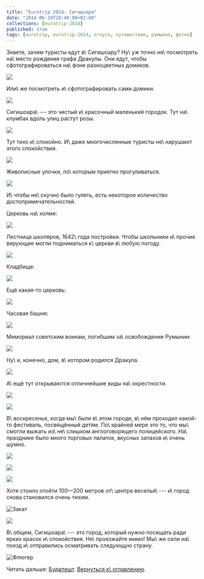 ```yaml
---
title: "Eurotrip 2014: Сигишоара"
date: "2014-06-19T20:40:00+02:00"
collections: [eurotrip-2014]
published: true
tags: [eurotrip, eurotrip-2014, отпуск, путешествие, румыния, фотки]
---
```


Знаете, зачем туристы едут в\ Сигишоару? Ну\ уж точно не\ посмотреть на\ место рождения графа Дракулы. Они едут, чтобы 
сфотографироваться на\ фоне разноцветных домиков. 

![](/images/travel/2014-06-eurotrip/sighisoara-faces.jpg)

Или\ же посмотреть и\ сфотографировать сами домики.

![](/images/travel/2014-06-eurotrip/sighisoara-windows.jpg)

<!--more-->

Сигишоара\ --- это чистый и\ красочный маленький городок. Тут на\ клумбах вдоль улиц растут розы.

![](/images/travel/2014-06-eurotrip/sighisoara-roses.jpg)

Тут тихо и\ спокойно. И\ даже многочисленные туристы не\ нарушают этого спокойствия.

![](/images/travel/2014-06-eurotrip/sighisoara-streets-1.jpg)

Живописные улочки, по\ которым приятно прогуливаться.

![](/images/travel/2014-06-eurotrip/sighisoara-streets-2.jpg)

И\ чтобы не\ скучно было гулять, есть некоторое количество достопримечательностей.

Церковь на\ холме:

![](/images/travel/2014-06-eurotrip/sighisoara-church-on-the-hill.jpg)

Лестница школяров, 1642\ года постройки. Чтобы школьники и\ прочие верующие могли подниматься к\ церкви в\ любую погоду.

![](/images/travel/2014-06-eurotrip/sighisoara-steps.jpg)

Кладбище:

![](/images/travel/2014-06-eurotrip/sighisoara-graveyard.jpg)

Ещё какая-то церковь:

![](/images/travel/2014-06-eurotrip/sighisoara-church.jpg)

Часовая башня:

![](/images/travel/2014-06-eurotrip/sighisoara-clocks-tower.jpg)

Мемориал советским воинам, погибшим за\ освобождение Румынии:

![](/images/travel/2014-06-eurotrip/sighisoara-memorial.jpg)

Ну\ и, конечно, дом, в\ котором родился Дракула.

![](/images/travel/2014-06-eurotrip/sighisoara-dracula.jpg)

А\ ещё тут открываются отличнейшие виды на\ окрестности.

![](/images/travel/2014-06-eurotrip/sighisoara-top-view-1.jpg)

![](/images/travel/2014-06-eurotrip/sighisoara-top-view-2.jpg) 

В\ воскресенье, когда мы\ были в\ этом городе, в\ нём проходил какой-то фестиваль, посвящённый детям. По\ крайней
мере это то, что мы\ смогли выжать из\ не\ слишком англоговорящего полицейского. На\ празднике было много торговых 
палаток, вкусных запахов и\ очень шумно.

![](/images/travel/2014-06-eurotrip/sighisoara-fest-1.jpg)

![](/images/travel/2014-06-eurotrip/sighisoara-fest-2.jpg)

![](/images/travel/2014-06-eurotrip/sighisoara-fest-3.jpg)

Хотя стоило отойти 100—200 метров от\ центра веселья\ --- и\ город снова становился очень тихим.

![Закат](/images/travel/2014-06-eurotrip/sighisoara-sunset.jpg "Закат")

![](/images/travel/2014-06-eurotrip/sighisoara-black-and-white-church.jpg)

В\ общем, Сигишоара\ --- это город, который нужно посещать ради ярких красок и\ спокойствия. Не\ проезжайте мимо! Мы\ же 
сели на\ поезд и\ отправились осматривать следующую страну.

![Флюгер](/images/travel/2014-06-eurotrip/sighisoara-weathercock.jpg "Флюгер")

Читать дальше: [Будапешт](/post/eurotrip-2014-budapest/). [Вернуться к\ оглавлению](/post/eurotrip-2014/).
